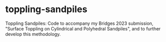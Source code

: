 # toppling-sandpiles
Toppling Sandpiles: Code to accompany my Bridges 2023 submission, "Surface Toppling on Cylindrical and Polyhedral Sandpiles", and to further develop this methodology.
